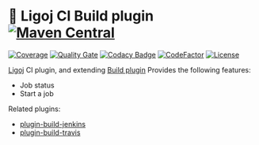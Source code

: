 # :link: Ligoj CI Build plugin [![Maven Central](https://maven-badges.herokuapp.com/maven-central/org.ligoj.plugin/plugin-build/badge.svg)](https://maven-badges.herokuapp.com/maven-central/org.ligoj.plugin/plugin-build)

[![Coverage](https://sonarcloud.io/api/project_badges/measure?project=org.ligoj.plugin%3Aplugin-build&metric=coverage)](https://sonarcloud.io/dashboard?id=org.ligoj.plugin%3Aplugin-build)
[![Quality Gate](https://sonarcloud.io/api/project_badges/measure?metric=alert_status&project=org.ligoj.plugin:plugin-build)](https://sonarcloud.io/dashboard/index/org.ligoj.plugin:plugin-build)
[![Codacy Badge](https://api.codacy.com/project/badge/Grade/80cea46a680142749de083b5503f9a83)](https://www.codacy.com/gh/ligoj/plugin-build?utm_source=github.com&amp;utm_medium=referral&amp;utm_content=ligoj/plugin-build&amp;utm_campaign=Badge_Grade)
[![CodeFactor](https://www.codefactor.io/repository/github/ligoj/plugin-build/badge)](https://www.codefactor.io/repository/github/ligoj/plugin-build)
[![License](http://img.shields.io/:license-mit-blue.svg)](http://fabdouglas.mit-license.org/)

[Ligoj](https://github.com/ligoj/ligoj) CI plugin, and extending [Build plugin](https://github.com/ligoj/plugin-build)
Provides the following features:
- Job status
- Start a job 

Related plugins:
- [plugin-build-jenkins](https://github.com/ligoj/plugin-build-jenkins)  
- [plugin-build-travis](https://github.com/ligoj/plugin-build-travis)  
